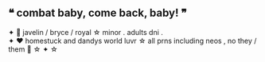 ## ❝ combat baby, come back, baby! ❞

✦  📀  javelin  /  bryce  /  royal
☆  minor  .  adults  dni  .  
✦  ❤️  homestuck  and  dandys  world  luvr
☆  all  prns  including  neos  ,  no  they  /  them  🌈
☆
✦
☆

<!--
**LPS3155/LPS3155** is a ✨ _special_ ✨ repository because its `README.md` (this file) appears on your GitHub profile.

Here are some ideas to get you started:

- 🔭 I’m currently working on ...
- 🌱 I’m currently learning ...
- 👯 I’m looking to collaborate on ...
- 🤔 I’m looking for help with ...
- 💬 Ask me about ...
- 📫 How to reach me: ...
- 😄 Pronouns: ...
- ⚡ Fun fact: ...
-->
